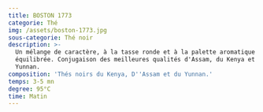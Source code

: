 ```yaml
---
title: BOSTON 1773
categorie: Thé
img: /assets/boston-1773.jpg
sous-categorie: Thé noir
description: >-
  Un mélange de caractère, à la tasse ronde et à la palette aromatique très
  équilibrée. Conjugaison des meilleures qualités d'Assam, du Kenya et du
  Yunnan.
composition: 'Thés noirs du Kenya, D''Assam et du Yunnan.'
temps: 3-5 mn
degree: 95°C
time: Matin
---
```


